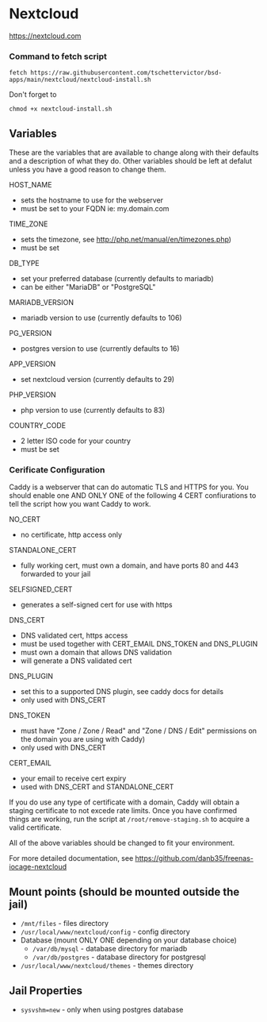 # Nextcloud
https://nextcloud.com

### Command to fetch script
```
fetch https://raw.githubusercontent.com/tschettervictor/bsd-apps/main/nextcloud/nextcloud-install.sh
```

Don't forget to
```
chmod +x nextcloud-install.sh
```

## Variables
These are the variables that are available to change along with their defaults and a description of what they do. Other variables should be left at defalut unless you have a good reason to change them.

HOST_NAME
- sets the hostname to use for the webserver
- must be set to your FQDN ie: my.domain.com

TIME_ZONE
- sets the timezone, see http://php.net/manual/en/timezones.php)
- must be set

DB_TYPE
- set your preferred database (currently defaults to mariadb)
- can be either "MariaDB" or "PostgreSQL"

MARIADB_VERSION
- mariadb version to use (currently defaults to 106)

PG_VERSION
- postgres version to use (currently defaults to 16)

APP_VERSION
- set nextcloud version (currently defaults to 29)

PHP_VERSION
- php version to use (currently defaults to 83)

COUNTRY_CODE
- 2 letter ISO code for your country
- must be set

### Cerificate Configuration

Caddy is a webserver that can do automatic TLS and HTTPS for you. You should enable one AND ONLY ONE of the following 4 CERT confiurations to tell the script how you want Caddy to work.

NO_CERT
- no certificate, http access only

STANDALONE_CERT
- fully working cert, must own a domain, and have ports 80 and 443 forwarded to your jail

SELFSIGNED_CERT
- generates a self-signed cert for use with https

DNS_CERT 
- DNS validated cert, https access
- must be used together with CERT_EMAIL DNS_TOKEN and DNS_PLUGIN
- must own a domain that allows DNS validation
- will generate a DNS validated cert

DNS_PLUGIN
- set this to a supported DNS plugin, see caddy docs for details
- only used with DNS_CERT

DNS_TOKEN
- must have "Zone / Zone / Read" and "Zone / DNS / Edit" permissions on the domain you are using with Caddy)
- only used with DNS_CERT 

CERT_EMAIL
- your email to receive cert expiry
- used with DNS_CERT and STANDALONE_CERT

If you do use any type of certificate with a domain, Caddy will obtain a staging certificate to not excede rate limits. Once you have confirmed things are working, run the script at `/root/remove-staging.sh` to acquire a valid certificate.

All of the above variables should be changed to fit your environment.

For more detailed documentation, see https://github.com/danb35/freenas-iocage-nextcloud

## Mount points (should be mounted outside the jail)
- `/mnt/files` - files directory
- `/usr/local/www/nextcloud/config` - config directory
- Database (mount ONLY ONE depending on your database choice)
  - `/var/db/mysql` - database directory for mariadb
  - `/var/db/postgres` - database directory for postgresql
- `/usr/local/www/nextcloud/themes` - themes directory

## Jail Properties
- `sysvshm=new` - only when using postgres database

